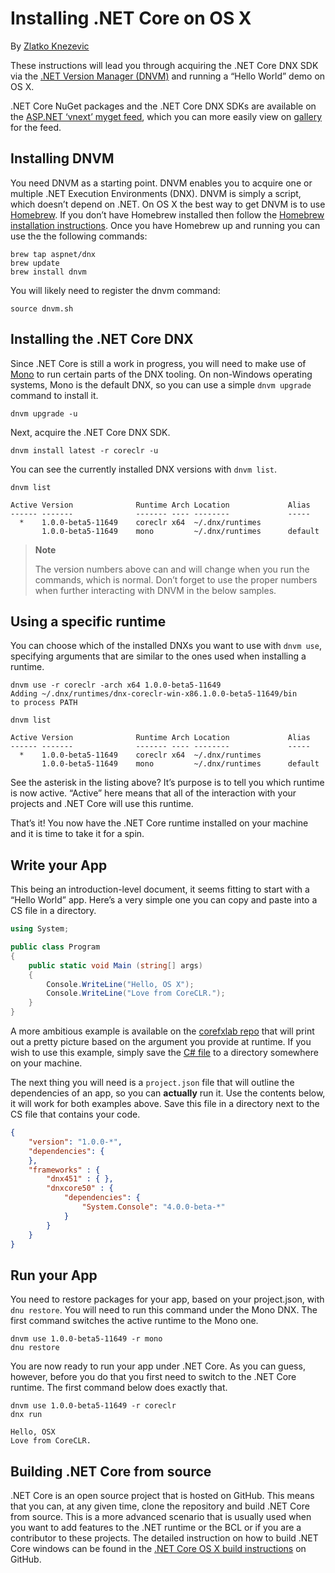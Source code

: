# Installing .NET Core on OS X

By [Zlatko Knezevic](https://github.com/blackdwarf)

These instructions will lead you through acquiring the .NET Core DNX SDK via the [.NET Version Manager (DNVM)](https://github.com/aspnet/dnvm) and running a “Hello World” demo on OS X.

.NET Core NuGet packages and the .NET Core DNX SDKs are available on the [ASP.NET ‘vnext’ myget feed](https://www.myget.org/F/aspnetvnext), which you can more easily view on [gallery](https://www.myget.org/gallery/aspnetvnext) for the feed.

## Installing DNVM

You need DNVM as a starting point. DNVM enables you to acquire one or multiple .NET Execution Environments (DNX). DNVM is simply a script, which doesn’t depend on .NET. On OS X the best way to get DNVM is to use [Homebrew](http://www.brew.sh). If you don’t have Homebrew installed then follow the [Homebrew installation instructions](http://www.brew.sh). Once you have Homebrew up and running you can use the the following commands:

```console
brew tap aspnet/dnx
brew update
brew install dnvm

```

You will likely need to register the dnvm command:

```console
source dnvm.sh

```

## Installing the .NET Core DNX

Since .NET Core is still a work in progress, you will need to make use of [Mono](http://www.mono-project.com) to run certain parts of the DNX tooling. On non-Windows operating systems, Mono is the default DNX, so you can use a simple `dnvm upgrade` command to install it.

```console
dnvm upgrade -u

```

Next, acquire the .NET Core DNX SDK.

```console
dnvm install latest -r coreclr -u

```

You can see the currently installed DNX versions with `dnvm list`.

```console
dnvm list

```

```console
Active Version              Runtime Arch Location             Alias
------ -------              ------- ---- --------             -----
  *    1.0.0-beta5-11649    coreclr x64  ~/.dnx/runtimes
       1.0.0-beta5-11649    mono         ~/.dnx/runtimes      default

```

> **Note**
> 
> The version numbers above can and will change when you run the commands, which is normal. Don’t forget to use the proper numbers when further interacting with DNVM in the below samples.

## Using a specific runtime

You can choose which of the installed DNXs you want to use with `dnvm use`, specifying arguments that are similar to the ones used when installing a runtime.

```console
dnvm use -r coreclr -arch x64 1.0.0-beta5-11649
Adding ~/.dnx/runtimes/dnx-coreclr-win-x86.1.0.0-beta5-11649/bin
to process PATH

dnvm list

Active Version              Runtime Arch Location             Alias
------ -------              ------- ---- --------             -----
  *    1.0.0-beta5-11649    coreclr x64  ~/.dnx/runtimes
       1.0.0-beta5-11649    mono         ~/.dnx/runtimes      default

```

See the asterisk in the listing above? It’s purpose is to tell you which runtime is now active. “Active” here means that all of the interaction with your projects and .NET Core will use this runtime.

That’s it! You now have the .NET Core runtime installed on your machine and it is time to take it for a spin.

## Write your App

This being an introduction-level document, it seems fitting to start with a “Hello World” app. Here’s a very simple one you can copy and paste into a CS file in a directory.

```cs
using System;

public class Program
{
    public static void Main (string[] args)
    {
        Console.WriteLine("Hello, OS X");
        Console.WriteLine("Love from CoreCLR.");
    }
}

```

A more ambitious example is available on the [corefxlab repo](https://www.github.com/dotnet/corefxlab/) that will print out a pretty picture based on the argument you provide at runtime. If you wish to use this example, simply save the [C# file](https://raw.githubusercontent.com/dotnet/corefxlab/master/demos/CoreClrConsoleApplications/HelloWorld/HelloWorld.cs) to a directory somewhere on your machine.

The next thing you will need is a `project.json` file that will outline the dependencies of an app, so you can **actually** run it. Use the contents below, it will work for both examples above. Save this file in a directory next to the CS file that contains your code.

```json
{
    "version": "1.0.0-*",
    "dependencies": {
    },
    "frameworks" : {
        "dnx451" : { },
        "dnxcore50" : {
            "dependencies": {
                "System.Console": "4.0.0-beta-*"
            }
        }
    }
}

```

## Run your App

You need to restore packages for your app, based on your project.json, with `dnu restore`. You will need to run this command under the Mono DNX. The first command switches the active runtime to the Mono one.

```console
dnvm use 1.0.0-beta5-11649 -r mono
dnu restore

```

You are now ready to run your app under .NET Core. As you can guess, however, before you do that you first need to switch to the .NET Core runtime. The first command below does exactly that.

```console
dnvm use 1.0.0-beta5-11649 -r coreclr
dnx run

Hello, OSX
Love from CoreCLR.

```

## Building .NET Core from source

.NET Core is an open source project that is hosted on GitHub. This means that you can, at any given time, clone the repository and build .NET Core from source. This is a more advanced scenario that is usually used when you want to add features to the .NET runtime or the BCL or if you are a contributor to these projects. The detailed instruction on how to build .NET Core windows can be found in the [.NET Core OS X build instructions](https://github.com/dotnet/coreclr/blob/master/Documentation/building/osx-instructions.md) on GitHub.